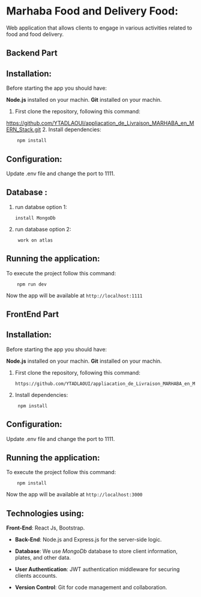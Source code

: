 # Marhaba Food and Delivery Food:
 Web application that allows clients to engage in various activities related to food and food delivery.

 ## Backend Part
 ## Installation:
 Before starting the app you should have:

**Node.js** installed on your machin.
**Git** installed on your machin.

 1. First clone the repository, following this command:

https://github.com/YTADLAOUI/appliacation_de_Livraison_MARHABA_en_MERN_Stack.git
2. Install dependencies:

        npm install
## Configuration:
 Update .env file and change the port to 1111.

## Database :
 1. run databse option 1: 

        install MongoDb

2. run database option 2:

        work on atlas
## Running the application:
 To execute the project follow this command:

        npm run dev

 Now the app will be available at
  `http://localhost:1111`

## FrontEnd Part
 ## Installation:
 Before starting the app you should have:

**Node.js** installed on your machin.
**Git** installed on your machin.

 1. First clone the repository, following this command:

        https://github.com/YTADLAOUI/appliacation_de_Livraison_MARHABA_en_MERN_Stack.git

2. Install dependencies:

        npm install
## Configuration:
 Update .env file and change the port to 1111.

## Running the application:
 To execute the project follow this command:

        npm install

 Now the app will be available at
  `http://localhost:3000`  


## Technologies using:

**Front-End**: React Js, Bootstrap.

- **Back-End**: Node.js and Express.js for the server-side logic.

- **Database**: We use *MongoDb* database to store client information, plates, and other data. 

- **User Authentication**: JWT  authentication middleware for securing clients accounts.

- **Version Control**: Git for code management and collaboration.

